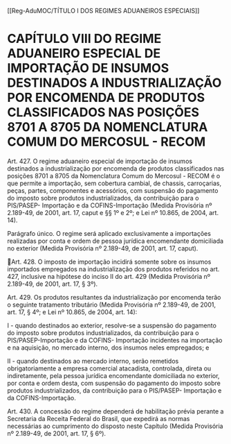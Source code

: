 [[Reg-AduMOC/TÍTULO I DOS REGIMES ADUANEIROS ESPECIAIS]]

# CAPÍTULO VIII DO REGIME ADUANEIRO ESPECIAL DE IMPORTAÇÃO DE INSUMOS DESTINADOS A INDUSTRIALIZAÇÃO POR ENCOMENDA DE PRODUTOS CLASSIFICADOS NAS POSIÇÕES 8701 A 8705 DA NOMENCLATURA COMUM DO MERCOSUL - RECOM

Art. 427. O regime aduaneiro especial de importação de
insumos destinados a industrialização por encomenda de
produtos classificados nas posições 8701 a 8705 da
Nomenclatura Comum do Mercosul - RECOM é o que
permite a importação, sem cobertura cambial, de chassis,
carroçarias, peças, partes, componentes e acessórios, com
suspensão do pagamento do imposto sobre produtos
industrializados, da contribuição para o PIS/PASEP-
Importação e da COFINS-Importação (Medida Provisória nº
2.189-49, de 2001, art. 17, caput e §§ 1º e 2º; e Lei nº 10.865,
de 2004, art. 14).

Parágrafo único. O regime será aplicado exclusivamente a
importações realizadas por conta e ordem de pessoa jurídica
encomendante domiciliada no exterior (Medida Provisória
nº 2.189-49, de 2001, art. 17, caput).

Art. 428. O imposto de importação incidirá somente sobre os
insumos importados empregados na industrialização dos
produtos referidos no art. 427, inclusive na hipótese do
inciso II do art. 429 (Medida Provisória nº 2.189-49, de 2001,
art. 17, § 3º).

Art. 429. Os produtos resultantes da industrialização por
encomenda terão o seguinte tratamento tributário (Medida
Provisória nº 2.189-49, de 2001, art. 17, § 4º; e Lei nº 10.865,
de 2004, art. 14):

I - quando destinados ao exterior, resolve-se a suspensão do
pagamento do imposto sobre produtos industrializados, da
contribuição para o PIS/PASEP-Importação e da COFINS-
Importação incidentes na importação e na aquisição, no
mercado interno, dos insumos neles empregados; e

II - quando destinados ao mercado interno, serão remetidos
obrigatoriamente a empresa comercial atacadista,
controlada, direta ou indiretamente, pela pessoa jurídica
encomendante domiciliada no exterior, por conta e ordem
desta, com suspensão do pagamento do imposto sobre
produtos industrializados, da contribuição para o PIS/PASEP-
Importação e da COFINS-Importação.

Art. 430. A concessão do regime dependerá de habilitação
prévia perante a Secretaria da Receita Federal do Brasil, que
expedirá as normas necessárias ao cumprimento do disposto
neste Capítulo (Medida Provisória nº 2.189-49, de 2001, art.
17, § 6º).